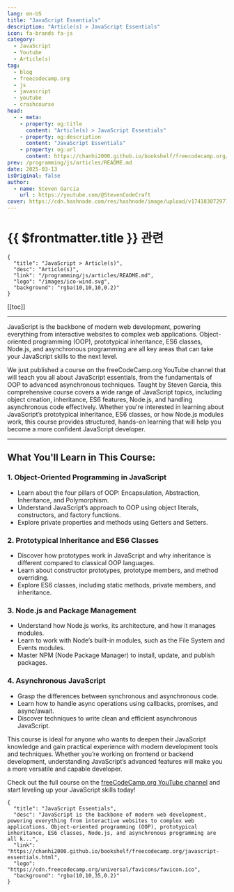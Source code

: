 ```yaml
---
lang: en-US
title: "JavaScript Essentials"
description: "Article(s) > JavaScript Essentials"
icon: fa-brands fa-js
category:
  - JavaScript
  - Youtube
  - Article(s)
tag:
  - blog
  - freecodecamp.org
  - js
  - javascript
  - youtube
  - crashcourse
head:
  - - meta:
    - property: og:title
      content: "Article(s) > JavaScript Essentials"
    - property: og:description
      content: "JavaScript Essentials"
    - property: og:url
      content: https://chanhi2000.github.io/bookshelf/freecodecamp.org/javascript-essentials.html
prev: /programming/js/articles/README.md
date: 2025-03-13
isOriginal: false
author:
  - name: Steven Garcia
    url : https://youtube.com/@StevenCodeCraft
cover: https://cdn.hashnode.com/res/hashnode/image/upload/v1741830729776/b8ebbaab-f0a4-43ae-a820-e305b72072a9.png
---
```


# {{ $frontmatter.title }} 관련

```component VPCard
{
  "title": "JavaScript > Article(s)",
  "desc": "Article(s)",
  "link": "/programming/js/articles/README.md",
  "logo": "/images/ico-wind.svg",
  "background": "rgba(10,10,10,0.2)"
}
```

[[toc]]

---

<SiteInfo
  name="JavaScript Essentials"
  desc="JavaScript is the backbone of modern web development, powering everything from interactive websites to complex web applications. Object-oriented programming (OOP), prototypical inheritance, ES6 classes, Node.js, and asynchronous programming are all k..."
  url="https://freecodecamp.org/news/javascript-essentials"
  logo="https://cdn.freecodecamp.org/universal/favicons/favicon.ico"
  preview="https://cdn.hashnode.com/res/hashnode/image/upload/v1741830729776/b8ebbaab-f0a4-43ae-a820-e305b72072a9.png"/>

JavaScript is the backbone of modern web development, powering everything from interactive websites to complex web applications. Object-oriented programming (OOP), prototypical inheritance, ES6 classes, Node.js, and asynchronous programming are all key areas that can take your JavaScript skills to the next level.

We just published a course on the freeCodeCamp.org YouTube channel that will teach you all about JavaScript essentials, from the fundamentals of OOP to advanced asynchronous techniques. Taught by Steven Garcia, this comprehensive course covers a wide range of JavaScript topics, including object creation, inheritance, ES6 features, Node.js, and handling asynchronous code effectively. Whether you're interested in learning about JavaScript’s prototypical inheritance, ES6 classes, or how Node.js modules work, this course provides structured, hands-on learning that will help you become a more confident JavaScript developer.

---

## What You'll Learn in This Course:

### 1. Object-Oriented Programming in JavaScript

- Learn about the four pillars of OOP: Encapsulation, Abstraction, Inheritance, and Polymorphism.
- Understand JavaScript’s approach to OOP using object literals, constructors, and factory functions.
- Explore private properties and methods using Getters and Setters.

### 2. Prototypical Inheritance and ES6 Classes

- Discover how prototypes work in JavaScript and why inheritance is different compared to classical OOP languages.
- Learn about constructor prototypes, prototype members, and method overriding.
- Explore ES6 classes, including static methods, private members, and inheritance.

### 3. Node.js and Package Management

- Understand how Node.js works, its architecture, and how it manages modules.
- Learn to work with Node’s built-in modules, such as the File System and Events modules.
- Master NPM (Node Package Manager) to install, update, and publish packages.

### 4. Asynchronous JavaScript

- Grasp the differences between synchronous and asynchronous code.
- Learn how to handle async operations using callbacks, promises, and async/await.
- Discover techniques to write clean and efficient asynchronous JavaScript.

This course is ideal for anyone who wants to deepen their JavaScript knowledge and gain practical experience with modern development tools and techniques. Whether you’re working on frontend or backend development, understanding JavaScript’s advanced features will make you a more versatile and capable developer.

Check out the full course on the [<VPIcon icon="fa-brands fa-youtube"/>freeCodeCamp.org YouTube channel](https://youtu.be/876aSEUA_8c) and start leveling up your JavaScript skills today!

<VidStack src="youtube/876aSEUA_8c" />

<!-- TODO: add ARTICLE CARD -->
```component VPCard
{
  "title": "JavaScript Essentials",
  "desc": "JavaScript is the backbone of modern web development, powering everything from interactive websites to complex web applications. Object-oriented programming (OOP), prototypical inheritance, ES6 classes, Node.js, and asynchronous programming are all k...",
  "link": "https://chanhi2000.github.io/bookshelf/freecodecamp.org/javascript-essentials.html",
  "logo": "https://cdn.freecodecamp.org/universal/favicons/favicon.ico",
  "background": "rgba(10,10,35,0.2)"
}
```
